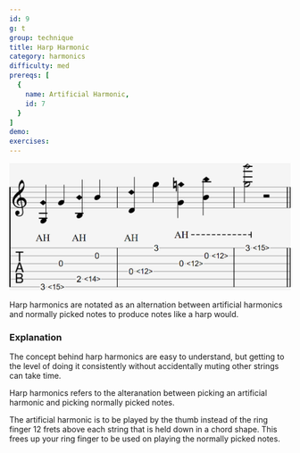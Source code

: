 ```yaml
---
id: 9
g: t
group: technique
title: Harp Harmonic
category: harmonics
difficulty: med
prereqs: [
  {
    name: Artificial Harmonic,
    id: 7
  }
]
demo: 
exercises:
---
```


<div class="tabImg">
  <img src="harp-harmonic.jpg" />
</div>

Harp harmonics are notated as an alternation between artificial harmonics and normally picked notes to produce notes like a harp would.

### Explanation

The concept behind harp harmonics are easy to understand, but getting to the level of doing it consistently without accidentally <span class="tt" data-tip="stopping the strings from ringing">muting</span> other strings can take time.

Harp harmonics refers to the alteranation between picking an artificial harmonic and picking normally picked notes.

The artificial harmonic is to be played by the thumb instead of the ring finger 12 frets above each string that is held down in a chord shape. This frees up your ring finger to be used on playing the normally picked notes.